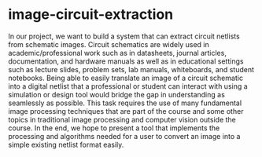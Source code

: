 # image-circuit-extraction

In our project, we want to build a system that can extract circuit netlists from schematic images. Circuit schematics are widely used in academic/professional work such as in datasheets, journal articles, documentation, and hardware manuals as well as in educational settings such as lecture slides, problem sets, lab manuals, whiteboards, and student notebooks. Being able to easily translate an image of a circuit schematic into a digital netlist that a professional or student can interact with using a simulation or design tool would bridge the gap in understanding as seamlessly as possible. This task requires the use of many fundamental image processing techniques that are part of the course and some other topics in traditional image processing and computer vision outside the course. In the end, we hope to present a tool that implements the processing and algorithms needed for a user to convert an image into a simple existing netlist format easily.
